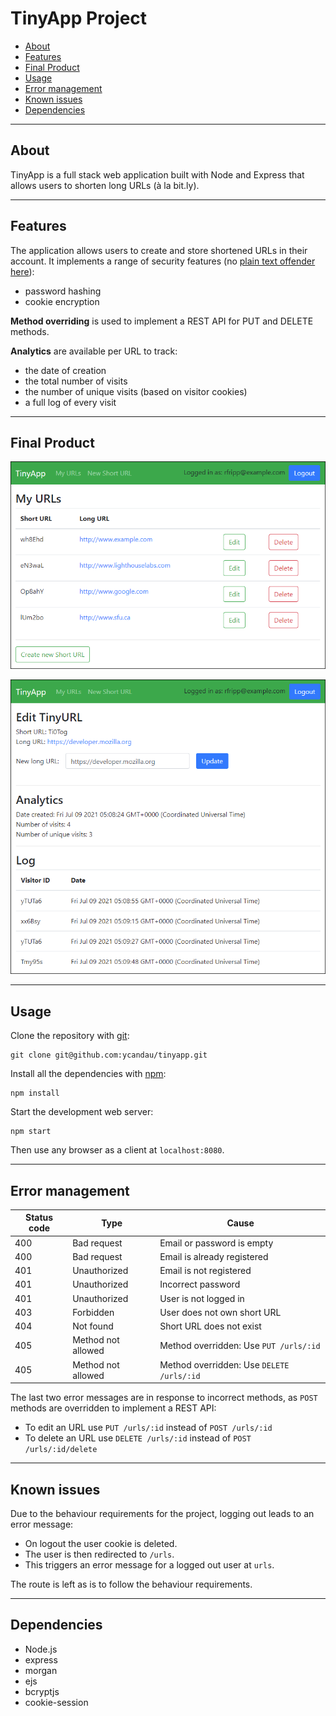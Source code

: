 # TinyApp Project

- [About](#about)
- [Features](#features)
- [Final Product](#final-product)
- [Usage](#usage)
- [Error management](#error-management)
- [Known issues](#known-issues)
- [Dependencies](#dependencies)

---

## About

TinyApp is a full stack web application built with Node and Express that allows users to shorten long URLs (à la bit.ly).

---

## Features

The application allows users to create and store shortened URLs in their account. It implements a range of security features (no [plain text offender here](https://plaintextoffenders.com/)):

- password hashing
- cookie encryption

**Method overriding** is used to implement a REST API for PUT and DELETE methods.

**Analytics** are available per URL to track:

- the date of creation
- the total number of visits
- the number of unique visits (based on visitor cookies)
- a full log of every visit

---

## Final Product

![Browsing through the URLs](./docs/urls_list.png)

![Editing an URL and analytics](./docs/urls_edit.png)

---

## Usage

Clone the repository with [git](https://git-scm.com/):

```
git clone git@github.com:ycandau/tinyapp.git
```

Install all the dependencies with [npm](https://www.npmjs.com/):

```
npm install
```

Start the development web server:

```
npm start
```

Then use any browser as a client at `localhost:8080`.

---

## Error management

| Status code | Type               | Cause                                     |
| ----------- | ------------------ | ----------------------------------------- |
| 400         | Bad request        | Email or password is empty                |
| 400         | Bad request        | Email is already registered               |
| 401         | Unauthorized       | Email is not registered                   |
| 401         | Unauthorized       | Incorrect password                        |
| 401         | Unauthorized       | User is not logged in                     |
| 403         | Forbidden          | User does not own short URL               |
| 404         | Not found          | Short URL does not exist                  |
| 405         | Method not allowed | Method overridden: Use `PUT /urls/:id`    |
| 405         | Method not allowed | Method overridden: Use `DELETE /urls/:id` |

The last two error messages are in response to incorrect methods, as `POST` methods are overridden to implement a REST API:

- To edit an URL use `PUT /urls/:id` instead of `POST /urls/:id`
- To delete an URL use `DELETE /urls/:id` instead of `POST /urls/:id/delete`

---

## Known issues

Due to the behaviour requirements for the project, logging out leads to an error message:

- On logout the user cookie is deleted.
- The user is then redirected to `/urls`.
- This triggers an error message for a logged out user at `urls`.

The route is left as is to follow the behaviour requirements.

---

## Dependencies

- Node.js
- express
- morgan
- ejs
- bcryptjs
- cookie-session
